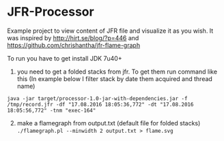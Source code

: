 # JFR-Processor

Example project to view content of JFR file and visualize it as you wish.
It was inspired by http://hirt.se/blog/?p=446 and https://github.com/chrishantha/jfr-flame-graph

To run you have to get install JDK 7u40+

1) you need to get a folded stacks from jfr. To get them run command like this (In example below I filter stack by date them acquired and thread name)
 
`java -jar target/processor-1.0-jar-with-dependencies.jar -f /tmp/record.jfr -df "17.08.2016 18:05:36,772" -dt "17.08.2016 18:05:56,772" -tnm "exec-164"`

2) make a flamegraph from output.txt (default file for folded stacks)
`./flamegraph.pl --minwidth 2 output.txt > flame.svg`